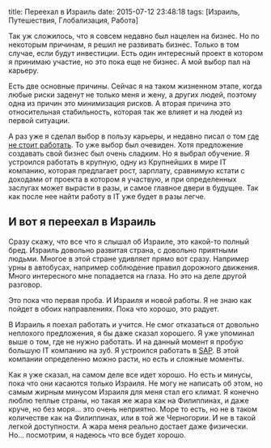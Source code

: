title: Переехал в Израиль
date: 2015-07-12 23:48:18
tags: [Израиль, Путешествия, Глобализация, Работа]

Так уж сложилось, что я совсем недавно был нацелен на бизнес. Но по некоторым причинам, я решил не развивать бизнес. Только в том случае, если будут инвестиции. Есть один интересный проект в котором я принимаю участие, но это пока еще не бизнес. А мой выбор пал на карьеру.

Есть две основные причины. Сейчас я на таком жизненном этапе, когда любые риски заденут не только меня и жену, а других людей, поэтому одна из причин это минимизация рисков. А вторая причина это относительная стабильность, которая так же влияет и на людей из первой ситуации.

А раз уже я сделал выбор в пользу карьеры, и недавно писал о том [где не стоит работать](http://localhost:8000/blog/2015/07/gde-ne-nuzhno-rabotat/). То уже выбор был очевиден. Хотя предложение создавать свой бизнес был очень сладким. Но я выбрал обучение. Я устроился работать в крупную, одну из Крупнейших в мире IT компанию, которая предлагает рост, зарплату, сравнимую кстати с доходами от проекта в котором я участвую, и при определенных заслугах может вырасти в разы, и самое главное двери в будущее. Так как после нее найти работу в IT уже будет в разы легче.

## И вот я переехал в Израиль

Сразу скажу, что все что я слышал об Израиле, это какой-то полный бред. Израиль довольно развитая страна, с довольно приятными людьми. Многое в этой стране удивляет прямо вот сразу. Например урны в автобусах, например соблюдение правил дорожного движения. Много интересного мне попадается на глаза. Но это на деле другой разговор.

Это пока что первая проба. И Израиля и новой работы. Я не знаю как пойдет в обоих направлениях. Пока что хорошо, это радует.

В Израиль я поехал работать и учится. Не смог отказаться от довольно неплохого предложения, я бы даже сказал хорошего. Я уже упоминал выше о том, где не нужно работать. И на данный момент я пробую большую IT компанию на зуб. Я устроился работать в [SAP](http://sap.com). В этой компании определенно можно расти, но есть и сложные моменты.

Как я уже сказал, на самом деле все идет хорошо. Но есть и минусы, пока что они касаются только Израиля. Не могу не написать об этом, но самым жирным минусом Израиля для меня стал его климат. Я конечно люблю теплые страны, но такая же жара как на Филиппинах, и даже круче, но без моря… это очень неприятно. Море то есть, но не в таком количестве как на Филиппинах, или в той же Черногории. И не в такой легкой доступности. А жара меня реально достает даже физически. Но… посмотрим, я надеюсь что все будет хорошо.
